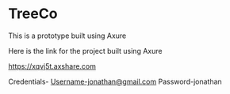# TreeCo
This is a prototype built using Axure

Here is the link for the project built using Axure

https://xqvj5t.axshare.com

Credentials- Username-jonathan@gmail.com Password-jonathan
